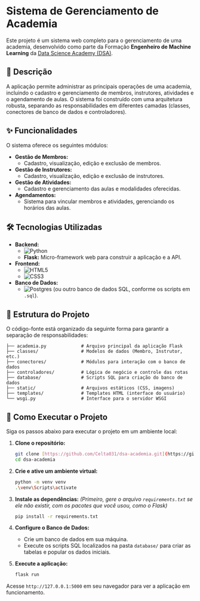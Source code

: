 # Sistema de Gerenciamento de Academia

Este projeto é um sistema web completo para o gerenciamento de uma academia, desenvolvido como parte da Formação **Engenheiro de Machine Learning** da [Data Science Academy (DSA)](https://www.datascienceacademy.com.br/bundle/formacao-engenheiro-de-machine-learning-4).

## 📝 Descrição

A aplicação permite administrar as principais operações de uma academia, incluindo o cadastro e gerenciamento de membros, instrutores, atividades e o agendamento de aulas. O sistema foi construído com uma arquitetura robusta, separando as responsabilidades em diferentes camadas (classes, conectores de banco de dados e controladores).

## ✨ Funcionalidades

O sistema oferece os seguintes módulos:

* **Gestão de Membros:**
    * Cadastro, visualização, edição e exclusão de membros.
* **Gestão de Instrutores:**
    * Cadastro, visualização, edição e exclusão de instrutores.
* **Gestão de Atividades:**
    * Cadastro e gerenciamento das aulas e modalidades oferecidas.
* **Agendamentos:**
    * Sistema para vincular membros e atividades, gerenciando os horários das aulas.

## 🛠️ Tecnologias Utilizadas

* **Backend:**
    * ![Python](https://img.shields.io/badge/Python-3776AB?style=for-the-badge&logo=python&logoColor=white)
    * **Flask:** Micro-framework web para construir a aplicação e a API.
* **Frontend:**
    * ![HTML5](https://img.shields.io/badge/HTML5-E34F26?style=for-the-badge&logo=html5&logoColor=white)
    * ![CSS3](https://img.shields.io/badge/CSS3-1572B6?style=for-the-badge&logo=css3&logoColor=white)
* **Banco de Dados:**
    * ![Postgres](https://img.shields.io/badge/PostgreSQL-316192?style=for-the-badge&logo=postgresql&logoColor=white) (ou outro banco de dados SQL, conforme os scripts em `.sql`).

## 📂 Estrutura do Projeto

O código-fonte está organizado da seguinte forma para garantir a separação de responsabilidades:

```
├── academia.py             # Arquivo principal da aplicação Flask
├── classes/                # Modelos de dados (Membro, Instrutor, etc.)
├── conectores/             # Módulos para interação com o banco de dados
├── controladores/          # Lógica de negócio e controle das rotas
├── database/               # Scripts SQL para criação do banco de dados
├── static/                 # Arquivos estáticos (CSS, imagens)
├── templates/              # Templates HTML (interface do usuário)
└── wsgi.py                 # Interface para o servidor WSGI
```

## 🚀 Como Executar o Projeto

Siga os passos abaixo para executar o projeto em um ambiente local:

1.  **Clone o repositório:**
    ```bash
    git clone [https://github.com/Celta031/dsa-academia.git](https://github.com/Celta031/dsa-academia.git)
    cd dsa-academia
    ```

2.  **Crie e ative um ambiente virtual:**
    ```bash
    python -m venv venv
    .\venv\Scripts\activate
    ```

3.  **Instale as dependências:**
    *(Primeiro, gere o arquivo `requirements.txt` se ele não existir, com os pacotes que você usou, como o Flask)*
    ```bash
    pip install -r requirements.txt
    ```

4.  **Configure o Banco de Dados:**
    * Crie um banco de dados em sua máquina.
    * Execute os scripts SQL localizados na pasta `database/` para criar as tabelas e popular os dados iniciais.

5.  **Execute a aplicação:**
    ```bash
    flask run
    ```

Acesse `http://127.0.0.1:5000` em seu navegador para ver a aplicação em funcionamento.
